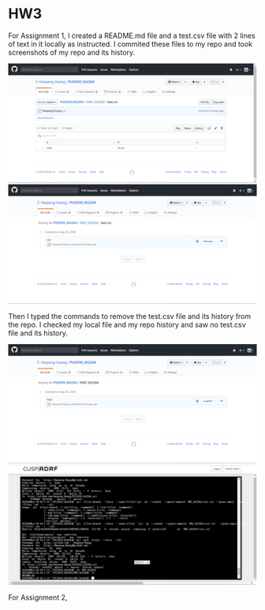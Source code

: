 # HW3

For Assignment 1, I created a README.md file and a test.csv file with 2 lines of text in it locally as instructed. 
I commited these files to my repo and took screenshots of my repo and its history.

![ALt_text](HW3_hh2264/HW3_Screenshot1.png)
![ALt_text](HW3_hh2264/HW3_Screenshot2.png)

Then I typed the commands to remove the test.csv file and its history from the repo. I checked my local file and my repo history and saw no test.csv file and its history. 

![ALt_text](HW3_hh2264/HW3_Screenshot3.png)
![ALt_text](HW3_hh2264/HW3_Screenshot4.png)

For Assignment 2,

